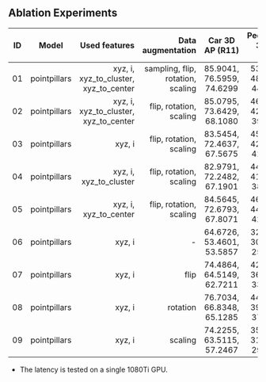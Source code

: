 ## Ablation Experiments

| ID | Model        | Used features                           | Data augmentation                  | Car 3D AP (R11)           | Pedestrian 3D AP (R11)    | Cyclist 3D AP (R11)       | Latency |
|:--:|:------------:|----------------------------------------:|-----------------------------------:|:-------------------------:|:-------------------------:|:-------------------------:|:-------:|
| 01 | pointpillars | xyz, i, xyz_to_cluster, xyz_to_center   | sampling, flip, rotation, scaling  | 85.9041, 76.5959, 74.6299 | 53.5642, 48.0202, 44.3261 | 81.2495, 65.5292, 61.4776 | 19ms    |
| 02 | pointpillars | xyz, i, xyz_to_cluster, xyz_to_center   | flip, rotation, scaling            | 85.0795, 73.6429, 68.1080 | 46.3585, 42.6274, 39.6279 | 57.0723, 38.5380, 37.0831 | 19ms    |
| 03 | pointpillars | xyz, i                                  | flip, rotation, scaling            | 83.5454, 72.4637, 67.5675 | 45.6709, 42.1264, 41.1873 | 56.1153, 41.0372, 37.6368 | 19ms    |
| 04 | pointpillars | xyz, i, xyz_to_cluster                  | flip, rotation, scaling            | 82.9791, 72.2482, 67.1901 | 44.9506, 41.7879, 38.6402 | 54.6337, 38.0115, 36.5259 | 19ms    |
| 05 | pointpillars | xyz, i, xyz_to_center                   | flip, rotation, scaling            | 84.5645, 72.6793, 67.8071 | 46.1848, 44.0710, 42.1585 | 57.0083, 38.3209, 36.6195 | 19ms    |
| 06 | pointpillars | xyz, i                                  | -                                  | 64.6726, 53.4601, 53.5857 | 32.4545, 30.3049, 25.6269 | 49.4620, 34.2456, 33.8225 | 19ms    |
| 07 | pointpillars | xyz, i                                  | flip                               | 74.4864, 64.5149, 62.7211 | 42.7343, 36.7054, 33.1361 | 56.4004, 36.8465, 35.0350 | 19ms    |
| 08 | pointpillars | xyz, i                                  | rotation                           | 76.7034, 66.8348, 65.1285 | 44.2698, 39.0987, 37.8425 | 60.5570, 41.2111, 39.3014 | 19ms    |
| 09 | pointpillars | xyz, i                                  | scaling                            | 74.2255, 63.5115, 57.2467 | 35.9211, 31.0324, 29.9227 | 54.5309, 33.8602, 31.4590 | 19ms    |
 * The latency is tested on a single 1080Ti GPU.
